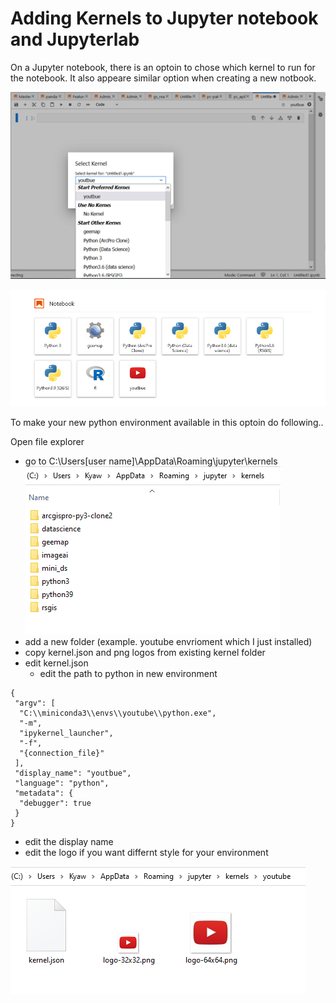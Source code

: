 # Adding Kernels to Jupyter notebook and Jupyterlab
On a Jupyter notebook, there is an optoin to chose which kernel to run for the notebook. It also appeare similar option when creating a new notbook.

<img src="images\kernel_selection1.png"></img>

<img src="images\kernel_selection2.png"></img>

To make your new python environment available in this optoin do following..

Open file explorer
 - go to C:\Users\[user name]\AppData\Roaming\jupyter\kernels\
 <img src="images\kernel_folders.png"></img>
 - add a new folder (example. youtube envrioment which I just installed)
 - copy kernel.json and png logos from existing kernel folder
 - edit kernel.json
   - edit the path to python in new environment
```
{
 "argv": [
  "C:\\miniconda3\\envs\\youtube\\python.exe",
  "-m",
  "ipykernel_launcher",
  "-f",
  "{connection_file}"
 ],
 "display_name": "youtbue",
 "language": "python",
 "metadata": {
  "debugger": true
 }
}
```

   - edit the display name
   - edit the logo if you want differnt style for your environment  
   
   <img src="images\kernel_folder.png"></img>

